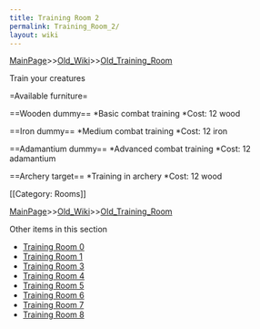 ```yaml
---
title: Training Room 2
permalink: Training_Room_2/
layout: wiki
---
```


[MainPage](/keeperrl_wiki/ "wikilink")>>[Old_Wiki](/keeperrl_wiki/Old_Wiki "wikilink")>>[Old_Training_Room](/keeperrl_wiki/Old_Training_Room "wikilink")

Train your creatures

=Available furniture=

==Wooden dummy==
*Basic combat training
*Cost: 12 wood

==Iron dummy==
*Medium combat training
*Cost: 12 iron

==Adamantium dummy==
*Advanced combat training
*Cost: 12 adamantium

==Archery target==
*Training in archery
*Cost: 12 wood

[[Category: Rooms]]

[MainPage](/keeperrl_wiki/ "wikilink")>>[Old_Wiki](/keeperrl_wiki/Old_Wiki "wikilink")>>[Old_Training_Room](/keeperrl_wiki/Old_Training_Room "wikilink")

Other items in this section
-    [Training Room 0](/keeperrl_wiki/Training_Room_0 "wikilink")
-    [Training Room 1](/keeperrl_wiki/Training_Room_1 "wikilink")
-    [Training Room 3](/keeperrl_wiki/Training_Room_3 "wikilink")
-    [Training Room 4](/keeperrl_wiki/Training_Room_4 "wikilink")
-    [Training Room 5](/keeperrl_wiki/Training_Room_5 "wikilink")
-    [Training Room 6](/keeperrl_wiki/Training_Room_6 "wikilink")
-    [Training Room 7](/keeperrl_wiki/Training_Room_7 "wikilink")
-    [Training Room 8](/keeperrl_wiki/Training_Room_8 "wikilink")
